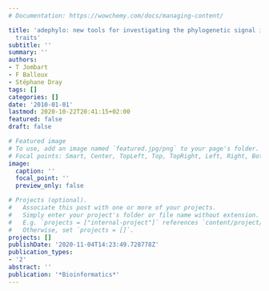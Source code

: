 ```yaml
---
# Documentation: https://wowchemy.com/docs/managing-content/

title: 'adephylo: new tools for investigating the phylogenetic signal in biological
  traits'
subtitle: ''
summary: ''
authors:
- T Jombart
- F Balloux
- Stéphane Dray
tags: []
categories: []
date: '2010-01-01'
lastmod: 2020-10-22T20:41:15+02:00
featured: false
draft: false

# Featured image
# To use, add an image named `featured.jpg/png` to your page's folder.
# Focal points: Smart, Center, TopLeft, Top, TopRight, Left, Right, BottomLeft, Bottom, BottomRight.
image:
  caption: ''
  focal_point: ''
  preview_only: false

# Projects (optional).
#   Associate this post with one or more of your projects.
#   Simply enter your project's folder or file name without extension.
#   E.g. `projects = ["internal-project"]` references `content/project/deep-learning/index.md`.
#   Otherwise, set `projects = []`.
projects: []
publishDate: '2020-11-04T14:23:49.728778Z'
publication_types:
- '2'
abstract: ''
publication: '*Bioinformatics*'
---
```

